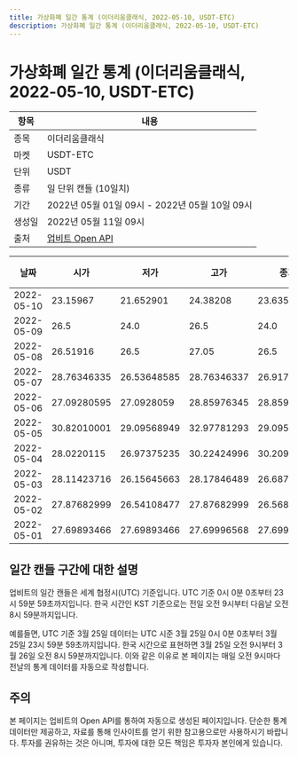 ```yaml
---
title: 가상화폐 일간 통계 (이더리움클래식, 2022-05-10, USDT-ETC)
description: 가상화폐 일간 통계 (이더리움클래식, 2022-05-10, USDT-ETC)
---
```



가상화폐 일간 통계 (이더리움클래식, 2022-05-10, USDT-ETC)
===

|항목|내용|
|--|--|
|종목|이더리움클래식|
|마켓|USDT-ETC|
|단위|USDT|
|종류|일 단위 캔들 (10일치)|
|기간|2022년 05월 01일 09시 - 2022년 05월 10일 09시|
|생성일|2022년 05월 11일 09시|
|출처|[업비트 Open API](https://docs.upbit.com)|


|날짜|시가|저가|고가|종가|비고|
|--|--|--|--|--|--|
|2022-05-10|23.15967|21.652901|24.38208|23.63508|    |
|2022-05-09|26.5|24.0|26.5|24.0|    |
|2022-05-08|26.51916|26.5|27.05|26.5|    |
|2022-05-07|28.76346335|26.53648585|28.76346337|26.91733265|    |
|2022-05-06|27.09280595|27.0928059|28.85976345|28.85976345|    |
|2022-05-05|30.82010001|29.09568949|32.97781293|29.09568949|    |
|2022-05-04|28.0220115|26.97375235|30.22424996|30.2091|    |
|2022-05-03|28.11423716|26.15645663|28.17846489|26.68763|    |
|2022-05-02|27.87682999|26.54108477|27.87682999|26.56871001|    |
|2022-05-01|27.69893466|27.69893466|27.69996568|27.69996568|    |


일간 캔들 구간에 대한 설명
---


업비트의 일간 캔들은 세계 협정시(UTC) 기준입니다. 
UTC 기준 0시 0분 0초부터 23시 59분 59초까지입니다. 
한국 시간인 KST 기준으로는 전일 오전 9시부터 다음날 오전 8시 59분까지입니다. 


예를들면, UTC 기준 3월 25일 데이터는 UTC 시준 3월 25일 0시 0분 0초부터 3월 25일 23시 59분 59초까지입니다. 
한국 시간으로 표현하면 3월 25일 오전 9시부터 3월 26일 오전 8시 59분까지입니다. 
이와 같은 이유로 본 페이지는 매일 오전 9시마다 전날의 통계 데이터를 자동으로 작성합니다. 


주의
---


본 페이지는 업비트의 Open API를 통하여 자동으로 생성된 페이지입니다. 
단순한 통계 데이터만 제공하고, 자료를 통해 인사이트를 얻기 위한 참고용으로만 사용하시기 바랍니다. 
투자를 권유하는 것은 아니며, 투자에 대한 모든 책임은 투자자 본인에게 있습니다. 
